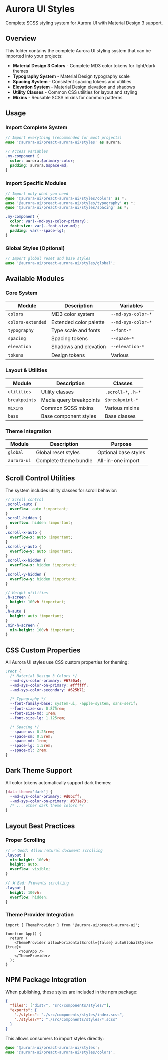 # Aurora UI Styles

Complete SCSS styling system for Aurora UI with Material Design 3 support.

## Overview

This folder contains the complete Aurora UI styling system that can be imported into your projects:

- **Material Design 3 Colors** - Complete MD3 color tokens for light/dark themes
- **Typography System** - Material Design typography scale
- **Spacing System** - Consistent spacing tokens and utilities
- **Elevation System** - Material Design elevation and shadows
- **Utility Classes** - Common CSS utilities for layout and styling
- **Mixins** - Reusable SCSS mixins for common patterns

## Usage

### Import Complete System

```scss
// Import everything (recommended for most projects)
@use '@aurora-ui/preact-aurora-ui/styles' as aurora;

// Access variables
.my-component {
  color: aurora.$primary-color;
  padding: aurora.$space-md;
}
```

### Import Specific Modules

```scss
// Import only what you need
@use '@aurora-ui/preact-aurora-ui/styles/colors' as *;
@use '@aurora-ui/preact-aurora-ui/styles/typography' as *;
@use '@aurora-ui/preact-aurora-ui/styles/spacing' as *;

.my-component {
  color: var(--md-sys-color-primary);
  font-size: var(--font-size-md);
  padding: var(--space-lg);
}
```

### Global Styles (Optional)

```scss
// Import global reset and base styles
@use '@aurora-ui/preact-aurora-ui/styles/global';
```

## Available Modules

### Core System

| Module            | Description            | Variables          |
| ----------------- | ---------------------- | ------------------ |
| `colors`          | MD3 color system       | `--md-sys-color-*` |
| `colors-extended` | Extended color palette | `--md-sys-color-*` |
| `typography`      | Type scale and fonts   | `--font-*`         |
| `spacing`         | Spacing tokens         | `--space-*`        |
| `elevation`       | Shadows and elevation  | `--elevation-*`    |
| `tokens`          | Design tokens          | Various            |

### Layout & Utilities

| Module        | Description             | Classes             |
| ------------- | ----------------------- | ------------------- |
| `utilities`   | Utility classes         | `.scroll-*`, `.h-*` |
| `breakpoints` | Media query breakpoints | `$breakpoint-*`     |
| `mixins`      | Common SCSS mixins      | Various mixins      |
| `base`        | Base component styles   | Base classes        |

### Theme Integration

| Module      | Description           | Purpose              |
| ----------- | --------------------- | -------------------- |
| `global`    | Global reset styles   | Optional base styles |
| `aurora-ui` | Complete theme bundle | All-in-one import    |

## Scroll Control Utilities

The system includes utility classes for scroll behavior:

```scss
// Scroll control
.scroll-auto {
  overflow: auto !important;
}
.scroll-hidden {
  overflow: hidden !important;
}
.scroll-x-auto {
  overflow-x: auto !important;
}
.scroll-y-auto {
  overflow-y: auto !important;
}
.scroll-x-hidden {
  overflow-x: hidden !important;
}
.scroll-y-hidden {
  overflow-y: hidden !important;
}

// Height utilities
.h-screen {
  height: 100vh !important;
}
.h-auto {
  height: auto !important;
}
.min-h-screen {
  min-height: 100vh !important;
}
```

## CSS Custom Properties

All Aurora UI styles use CSS custom properties for theming:

```css
:root {
  /* Material Design 3 Colors */
  --md-sys-color-primary: #6750a4;
  --md-sys-color-on-primary: #ffffff;
  --md-sys-color-secondary: #625b71;

  /* Typography */
  --font-family-base: system-ui, -apple-system, sans-serif;
  --font-size-sm: 0.875rem;
  --font-size-md: 1rem;
  --font-size-lg: 1.125rem;

  /* Spacing */
  --space-xs: 0.25rem;
  --space-sm: 0.5rem;
  --space-md: 1rem;
  --space-lg: 1.5rem;
  --space-xl: 2rem;
}
```

## Dark Theme Support

All color tokens automatically support dark themes:

```css
[data-theme='dark'] {
  --md-sys-color-primary: #d0bcff;
  --md-sys-color-on-primary: #371e73;
  /* ... other dark theme colors */
}
```

## Layout Best Practices

### Proper Scrolling

```scss
// ✅ Good: Allow natural document scrolling
.layout {
  min-height: 100vh;
  height: auto;
  overflow: visible;
}

// ❌ Bad: Prevents scrolling
.layout {
  height: 100vh;
  overflow: hidden;
}
```

### Theme Provider Integration

```tsx
import { ThemeProvider } from '@aurora-ui/preact-aurora-ui';

function App() {
  return (
    <ThemeProvider allowHorizontalScroll={false} autoGlobalStyles={true}>
      <YourApp />
    </ThemeProvider>
  );
}
```

## NPM Package Integration

When publishing, these styles are included in the npm package:

```json
{
  "files": ["dist/", "src/components/styles/"],
  "exports": {
    "./styles": "./src/components/styles/index.scss",
    "./styles/*": "./src/components/styles/*.scss"
  }
}
```

This allows consumers to import styles directly:

```scss
@use '@aurora-ui/preact-aurora-ui/styles';
@use '@aurora-ui/preact-aurora-ui/styles/colors';
```
